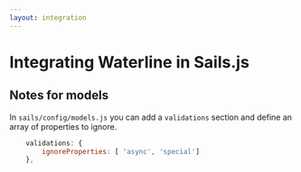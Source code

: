 ```yaml
---
layout: integration
---
```


# Integrating Waterline in Sails.js

## Notes for models

In `sails/config/models.js` you can add a `validations` section and define an array of properties to ignore.

```javascript
	validations: {
		ignoreProperties: [ 'async', 'special']
	},
```
